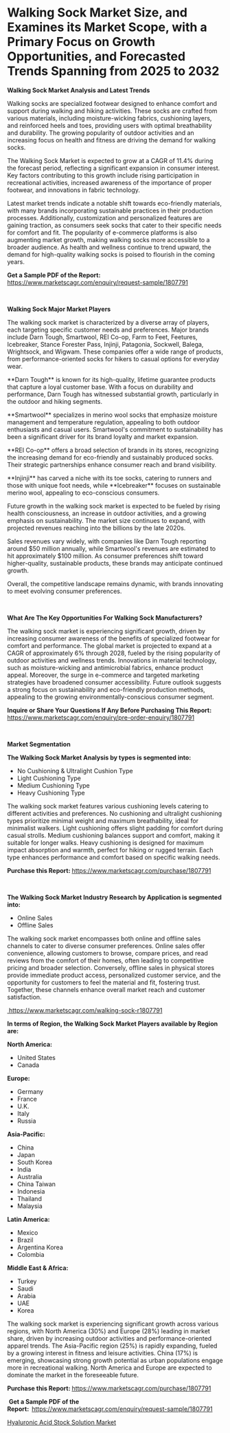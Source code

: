 <p><h1>Walking Sock Market Size, and Examines its Market Scope, with a Primary Focus on Growth Opportunities, and Forecasted Trends Spanning from 2025 to 2032</h1></p><p><strong>Walking Sock Market Analysis and Latest Trends</strong></p>
<p><p>Walking socks are specialized footwear designed to enhance comfort and support during walking and hiking activities. These socks are crafted from various materials, including moisture-wicking fabrics, cushioning layers, and reinforced heels and toes, providing users with optimal breathability and durability. The growing popularity of outdoor activities and an increasing focus on health and fitness are driving the demand for walking socks.</p><p>The Walking Sock Market is expected to grow at a CAGR of 11.4% during the forecast period, reflecting a significant expansion in consumer interest. Key factors contributing to this growth include rising participation in recreational activities, increased awareness of the importance of proper footwear, and innovations in fabric technology. </p><p>Latest market trends indicate a notable shift towards eco-friendly materials, with many brands incorporating sustainable practices in their production processes. Additionally, customization and personalized features are gaining traction, as consumers seek socks that cater to their specific needs for comfort and fit. The popularity of e-commerce platforms is also augmenting market growth, making walking socks more accessible to a broader audience. As health and wellness continue to trend upward, the demand for high-quality walking socks is poised to flourish in the coming years.</p></p>
<p><strong>Get a Sample PDF of the Report:&nbsp;</strong> <a href="https://www.marketscagr.com/enquiry/request-sample/1807791?utm_campaign=2202&utm_medium=2&utm_source=Github&utm_content=ia&utm_term=07022025&utm_id=walking-sock">https://www.marketscagr.com/enquiry/request-sample/1807791</a></p>
<p>&nbsp;</p>
<p><strong>Walking Sock Major Market Players</strong></p>
<p><p>The walking sock market is characterized by a diverse array of players, each targeting specific customer needs and preferences. Major brands include Darn Tough, Smartwool, REI Co-op, Farm to Feet, Feetures, Icebreaker, Stance Forester Pass, Injinji, Patagonia, Sockwell, Balega, Wrightsock, and Wigwam. These companies offer a wide range of products, from performance-oriented socks for hikers to casual options for everyday wear.</p><p>**Darn Tough** is known for its high-quality, lifetime guarantee products that capture a loyal customer base. With a focus on durability and performance, Darn Tough has witnessed substantial growth, particularly in the outdoor and hiking segments.</p><p>**Smartwool** specializes in merino wool socks that emphasize moisture management and temperature regulation, appealing to both outdoor enthusiasts and casual users. Smartwool's commitment to sustainability has been a significant driver for its brand loyalty and market expansion.</p><p>**REI Co-op** offers a broad selection of brands in its stores, recognizing the increasing demand for eco-friendly and sustainably produced socks. Their strategic partnerships enhance consumer reach and brand visibility.</p><p>**Injinji** has carved a niche with its toe socks, catering to runners and those with unique foot needs, while **Icebreaker** focuses on sustainable merino wool, appealing to eco-conscious consumers.</p><p>Future growth in the walking sock market is expected to be fueled by rising health consciousness, an increase in outdoor activities, and a growing emphasis on sustainability. The market size continues to expand, with projected revenues reaching into the billions by the late 2020s.</p><p>Sales revenues vary widely, with companies like Darn Tough reporting around $50 million annually, while Smartwool's revenues are estimated to hit approximately $100 million. As consumer preferences shift toward higher-quality, sustainable products, these brands may anticipate continued growth.</p><p>Overall, the competitive landscape remains dynamic, with brands innovating to meet evolving consumer preferences.</p></p>
<p>&nbsp;</p>
<p><strong>What Are The Key Opportunities For Walking Sock Manufacturers?</strong></p>
<p><p>The walking sock market is experiencing significant growth, driven by increasing consumer awareness of the benefits of specialized footwear for comfort and performance. The global market is projected to expand at a CAGR of approximately 6% through 2028, fueled by the rising popularity of outdoor activities and wellness trends. Innovations in material technology, such as moisture-wicking and antimicrobial fabrics, enhance product appeal. Moreover, the surge in e-commerce and targeted marketing strategies have broadened consumer accessibility. Future outlook suggests a strong focus on sustainability and eco-friendly production methods, appealing to the growing environmentally-conscious consumer segment.</p></p>
<p><strong>Inquire or Share Your Questions If Any Before Purchasing This Report:</strong> <a href="https://www.marketscagr.com/enquiry/pre-order-enquiry/1807791?utm_campaign=2202&utm_medium=2&utm_source=Github&utm_content=ia&utm_term=07022025&utm_id=walking-sock">https://www.marketscagr.com/enquiry/pre-order-enquiry/1807791</a></p>
<p>&nbsp;</p>
<p><strong>Market Segmentation</strong></p>
<p><strong>The Walking Sock Market Analysis by types is segmented into:</strong></p>
<p><ul><li>No Cushioning & Ultralight Cushion Type</li><li>Light Cushioning Type</li><li>Medium Cushioning Type</li><li>Heavy Cushioning Type</li></ul></p>
<p><p>The walking sock market features various cushioning levels catering to different activities and preferences. No cushioning and ultralight cushioning types prioritize minimal weight and maximum breathability, ideal for minimalist walkers. Light cushioning offers slight padding for comfort during casual strolls. Medium cushioning balances support and comfort, making it suitable for longer walks. Heavy cushioning is designed for maximum impact absorption and warmth, perfect for hiking or rugged terrain. Each type enhances performance and comfort based on specific walking needs.</p></p>
<p><strong>Purchase this Report:&nbsp;</strong><a href="https://www.marketscagr.com/purchase/1807791?utm_campaign=2202&utm_medium=2&utm_source=Github&utm_content=ia&utm_term=07022025&utm_id=walking-sock">https://www.marketscagr.com/purchase/1807791</a></p>
<p>&nbsp;</p>
<p><strong>The Walking Sock Market Industry Research by Application is segmented into:</strong></p>
<p><ul><li>Online Sales</li><li>Offline Sales</li></ul></p>
<p><p>The walking sock market encompasses both online and offline sales channels to cater to diverse consumer preferences. Online sales offer convenience, allowing customers to browse, compare prices, and read reviews from the comfort of their homes, often leading to competitive pricing and broader selection. Conversely, offline sales in physical stores provide immediate product access, personalized customer service, and the opportunity for customers to feel the material and fit, fostering trust. Together, these channels enhance overall market reach and customer satisfaction.</p></p>
<p><a href="https://www.marketscagr.com/walking-sock-r1807791?utm_campaign=2202&utm_medium=2&utm_source=Github&utm_content=ia&utm_term=07022025&utm_id=walking-sock">&nbsp;https://www.marketscagr.com/walking-sock-r1807791</a></p>
<p><strong>In terms of Region, the Walking Sock Market Players available by Region are:</strong></p>
<p>
    <p> <strong> North America: </strong>
        <ul>
            <li>United States</li>
            <li>Canada</li>
        </ul>
        </p> 
    <p> <strong> Europe: </strong>
        <ul>
            <li>Germany</li>
            <li>France</li>
            <li>U.K.</li>
            <li>Italy</li>
            <li>Russia</li>
        </ul>
        </p> 
    <p> <strong> Asia-Pacific: </strong>
        <ul>
            <li>China</li>
            <li>Japan</li>
            <li>South Korea</li>
            <li>India</li>
            <li>Australia</li>
            <li>China Taiwan</li>
            <li>Indonesia</li>
            <li>Thailand</li>
            <li>Malaysia</li>
        </ul>
        </p> 
    <p> <strong> Latin America: </strong>
        <ul>
            <li>Mexico</li>
            <li>Brazil</li>
            <li>Argentina Korea</li>
            <li>Colombia</li>
        </ul>
        </p> 
    <p> <strong> Middle East & Africa: </strong>
        <ul>
            <li>Turkey</li>
            <li>Saudi</li>
            <li>Arabia</li>
            <li>UAE</li>
            <li>Korea</li>
        </ul>
    </p>
    </p>
<p><p>The walking sock market is experiencing significant growth across various regions, with North America (30%) and Europe (28%) leading in market share, driven by increasing outdoor activities and performance-oriented apparel trends. The Asia-Pacific region (25%) is rapidly expanding, fueled by a growing interest in fitness and leisure activities. China (17%) is emerging, showcasing strong growth potential as urban populations engage more in recreational walking. North America and Europe are expected to dominate the market in the foreseeable future.</p></p>
<p><strong>Purchase this Report: </strong><a href="https://www.marketscagr.com/purchase/1807791?utm_campaign=2202&utm_medium=2&utm_source=Github&utm_content=ia&utm_term=07022025&utm_id=walking-sock">https://www.marketscagr.com/purchase/1807791</a></p>
<p>&nbsp;<strong>Get a Sample PDF of the Report:&nbsp;&nbsp;</strong><a href="https://www.marketscagr.com/enquiry/request-sample/1807791?utm_campaign=2202&utm_medium=2&utm_source=Github&utm_content=ia&utm_term=07022025&utm_id=walking-sock">https://www.marketscagr.com/enquiry/request-sample/1807791</a></p>
<p><strong></strong></p>
<p><p><a href="https://github.com/hammelximalschid/Market-Research-Report-List-1/blob/main/hyaluronic-acid-stock-solution-market.md?utm_campaign=2202&utm_medium=2&utm_source=Github&utm_content=ia&utm_term=07022025&utm_id=walking-sock">Hyaluronic Acid Stock Solution Market</a></p></p>